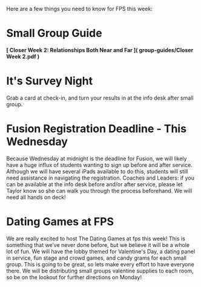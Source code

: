 Here are a few things you need to know for FPS this week:

# Small Group Guide
**[ Closer Week 2: Relationships Both Near and Far ]( group-guides/Closer Week 2.pdf )**

# It's Survey Night
Grab a card at check-in, and turn your results in at the info desk after small group.

# Fusion Registration Deadline - This Wednesday
Because Wednesday at midnight is the deadline for Fusion, we will likely have a huge influx of students wanting to sign up before and after service. Although we will have several iPads available to do this, students will still need assistance in navigating the registration. Coaches and Leaders: if you can be available at the info desk before and/or after service, please let Taylor know so she can walk you through the process beforehand. We will need all hands on deck! 

# Dating Games at FPS
We are really excited to host The Dating Games at fps this week! This is something that we’ve never done before, but we believe it will be a whole lot of fun. We will have the lobby themed for Valentine's Day, a dating panel in service, fun stage and crowd games, and candy grams for each small group. This is going to be great, so lets make every effort to have everyone there.  We will be distributing small groups valentine supplies to each room, so be on the lookout for further directions on Monday!
